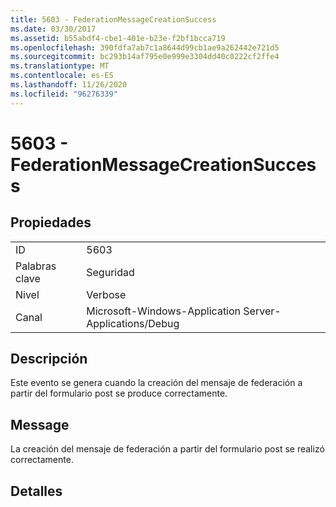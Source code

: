 ```yaml
---
title: 5603 - FederationMessageCreationSuccess
ms.date: 03/30/2017
ms.assetid: b55abdf4-cbe1-401e-b23e-f2bf1bcca719
ms.openlocfilehash: 390fdfa7ab7c1a8644d99cb1ae9a262442e721d5
ms.sourcegitcommit: bc293b14af795e0e999e3304dd40c0222cf2ffe4
ms.translationtype: MT
ms.contentlocale: es-ES
ms.lasthandoff: 11/26/2020
ms.locfileid: "96276339"
---
```

# <a name="5603---federationmessagecreationsuccess"></a>5603 - FederationMessageCreationSuccess

## <a name="properties"></a>Propiedades  
  
|||  
|-|-|  
|ID|5603|  
|Palabras clave|Seguridad|  
|Nivel|Verbose|  
|Canal|Microsoft-Windows-Application Server-Applications/Debug|  
  
## <a name="description"></a>Descripción  

 Este evento se genera cuando la creación del mensaje de federación a partir del formulario post se produce correctamente.  
  
## <a name="message"></a>Message  

 La creación del mensaje de federación a partir del formulario post se realizó correctamente.  
  
## <a name="details"></a>Detalles
